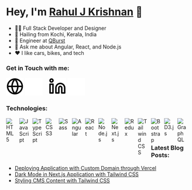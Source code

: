 # Hey, I'm [Rahul J Krishnan](https://www.rahuljk.com) 👋

- 🧑‍💻 Full Stack Developer and Designer
- 🌴 Hailing from Kochi, Kerala, India
- 💼 Engineer at [QBurst](https://www.qburst.com)
- 💬 Ask me about Angular, React, and Node.js
- ❤️ I like cars, bikes, and tech

### Get in Touch with me:

[![website](./img/globe-light.svg)](https://www.rahuljk.com#gh-light-mode-only)
[![website](./img/globe-dark.svg)](https://www.rahuljk.com#gh-dark-mode-only)
&nbsp;&nbsp;
[![website](./img/linkedin-light.svg)](https://www.linkedin.com/in/rahul-j-krishnan#gh-light-mode-only)
[![website](./img/linkedin-dark.svg)](https://www.linkedin.com/in/rahul-j-krishnan#gh-dark-mode-only)

### Technologies:

[<img align="left" alt="HTML5" width="26px" src="https://cdn.jsdelivr.net/gh/devicons/devicon/icons/html5/html5-original.svg" style="padding-right:10px;" />](https://developer.mozilla.org/en-US/docs/Web/HTML)
[<img align="left" alt="JavaScript" width="26px" src="https://cdn.jsdelivr.net/gh/devicons/devicon/icons/javascript/javascript-original.svg" style="padding-right:10px;" />](https://developer.mozilla.org/en-US/docs/Web/JavaScript)
[<img align="left" alt="TypeScript" width="26px" src="https://cdn.jsdelivr.net/gh/devicons/devicon/icons/typescript/typescript-original.svg" style="padding-right:10px;" />](https://www.typescriptlang.org/)
[<img align="left" alt="CSS3" width="26px" src="https://cdn.jsdelivr.net/gh/devicons/devicon/icons/css3/css3-original.svg" style="padding-right:10px;" />](https://developer.mozilla.org/en-US/docs/Web/CSS)
[<img align="left" alt="Sass" width="26px" src="https://cdn.jsdelivr.net/gh/devicons/devicon/icons/sass/sass-original.svg" style="padding-right:10px;" />](https://sass-lang.com/)
[<img align="left" alt="Angular" width="26px" src="https://cdn.jsdelivr.net/gh/devicons/devicon/icons/angularjs/angularjs-original.svg" style="padding-right:10px;" />](https://angular.io/)
[<img align="left" alt="React" width="26px" src="https://cdn.jsdelivr.net/gh/devicons/devicon/icons/react/react-original.svg" style="padding-right:10px;" />](https://reactjs.org/)
[<img align="left" alt="Node.js" width="26px" src="https://cdn.jsdelivr.net/gh/devicons/devicon/icons/nodejs/nodejs-original.svg" style="padding-right:10px;" />](https://nodejs.org/)
[<img align="left" alt="Next.js" width="26px" src="https://cdn.jsdelivr.net/gh/devicons/devicon/icons/nextjs/nextjs-original.svg" style="padding-right:10px;" />](https://nextjs.org/)
[<img align="left" alt="Redux" width="26px" src="https://cdn.jsdelivr.net/gh/devicons/devicon/icons/redux/redux-original.svg" style="padding-right:10px;" />](https://redux.js.org/)
[<img align="left" alt="Tailwind CSS" width="26px" src="https://cdn.jsdelivr.net/gh/devicons/devicon/icons/tailwindcss/tailwindcss-plain.svg" style="padding-right:10px;" />](https://tailwindcss.com/)
[<img align="left" alt="Bootstrap" width="26px" src="https://cdn.jsdelivr.net/gh/devicons/devicon/icons/bootstrap/bootstrap-original.svg" style="padding-right:10px;" />](https://getbootstrap.com/)
[<img align="left" alt="D3.js" width="26px" src="https://cdn.jsdelivr.net/gh/devicons/devicon/icons/d3js/d3js-original.svg" style="padding-right:10px;" />](https://d3js.org/)
[<img align="left" alt="GraphQL" width="26px" src="https://cdn.jsdelivr.net/gh/devicons/devicon/icons/graphql/graphql-plain.svg" style="padding-right:10px;" />](https://graphql.org/)

<br />
<br />

---

### Latest Blog Posts:

<!-- BLOG-POST-LIST:START -->
- [Deploying Application with Custom Domain through Vercel](https://genrater.rahuljk.com/post/custom-domain-deploy-vercel)
- [Dark Mode in Next.js Application with Tailwind CSS](https://genrater.rahuljk.com/post/nextjs-tailwind-dark-mode)
- [Styling CMS Content with Tailwind CSS](https://genrater.rahuljk.com/post/cms-content-with-tailwindcss)
<!-- BLOG-POST-LIST:END -->
